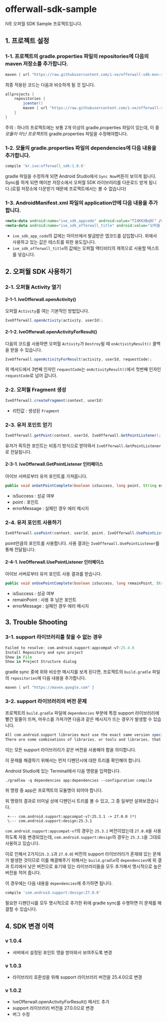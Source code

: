 # offerwall-sdk-sample
IVE 오퍼월 SDK Sample 프로젝트입니다.

## 1. 프로젝트 설정
### 1-1. 프로젝트의 gradle.properties 파일의 repositories에 다음의 maven 저장소를 추가합니다.
```groovy
maven { url "https://raw.githubusercontent.com/i-ve/offerwall-sdk-mvn-repo/master/releases" }
```

최종 적용된 코드는 다음과 비슷하게 될 것 입니다.
```groovy
allprojects {
    repositories {
        jcenter()
        maven { url "https://raw.githubusercontent.com/i-ve/offerwall-sdk-mvn-repo/master/releases" }
    }
}
```
주의 : 하나의 프로젝트에는 보통 2개 이상의 gradle.properties 파일이 있는데, 이 중 *모듈이 아닌 프로젝트*의 gradle.properties 파일을 수정해야합니다.

### 1-2. 모듈의 gradle.properties 파일의 dependencies에 다음 내용을 추가합니다.

```groovy
compile 'kr.ive:offerwall_sdk:1.0.6'
```
gradle 파일을 수정하게 되면 Android Studio에서 `Sync Now`버튼이 보이게 됩니다. 
Sync를 하게 되면 메이븐 저장소에서 오퍼월 SDK 라이브러리를 다운로드 받게 됩니다.(로컬 저장소에 다운받기 때문에 프로젝트에서는 볼 수 없습니다)

### 1-3. AndroidManifest.xml 파일의 application안에 다음 내용을 추가합니다.
```xml
<meta-data android:name="ive_sdk_appcode" android:value="TIdKKXBq9C" />
<meta-data android:name="ive_sdk_offerwall_title" android:value="오퍼월 테스트 프로젝트" />
```
* `ive_sdk_app_code`의 값에는 아이브에서 발급받은 앱코드를 삽입합니다. 위에서 사용하고 있는 값은 테스트를 위한 용도입니다.
* `ive_sdk_offerwall_title`의 값에는 오퍼월 액티비티의 제목으로 사용할 텍스트를 넣습니다.

## 2. 오퍼월 SDK 사용하기
### 2-1. 오퍼월 Activity 열기

#### 2-1-1. IveOfferwall.openActivity()

오퍼월 `Activity`를 여는 기본적인 방법입니다.

```java
IveOfferwall.openActivity(activity, userId);
```

#### 2-1-2. IveOfferwall.openActivityForResult()

다음의 코드를 사용하면 오퍼월 `Activity`가 `Destroy`될 때 `onActivityResult()` 콜백을 받을 수 있습니다.

```java
IveOfferwall.openActivityForResult(activity, userId, requestCode);
```

위 메서드에서 3번째 인자인 `requestCode`는 `onActivityResult()`에서 첫번째 인자인 `requestCode`로 넘어 갑니다.

### 2-2. 오퍼월 Fragment 생성

```java
IveOfferwall.createFragment(context, userId)
```
- 리턴값 : 생성된 `Fragment`

### 2-3. 유저 포인트 얻기

```java
IveOfferwall.getPoint(context, userId, IveOfferwall.GetPointListener);
```
유저가 획득한 포인트는 비동기 방식으로 받아와서 `IveOfferwall.GetPointListener`로 전달됩니다.

#### 2-3-1. IveOfferwall.GetPointListener 인터페이스
아이브 서버로부터 유저 포인트를 가져옵니다.

```java
public void onGetPointComplete(boolean isSuccess, long point, String errorMessage)
```
* isSuccess : 성공 여부
* point : 포인트
* errorMessage : 실패인 경우 에러 메시지

### 2-4. 유저 포인트 사용하기
```java
IveOfferwall.usePoint(context, userId, point, IveOfferwall.UsePointListener);
```
point만큼의 포인트를 사용합니다. 사용 결과는 `IveOfferwall.UsePointListener`를 통해 전달됩니다.

#### 2-4-1. IveOfferwall.UsePointListener 인터페이스
아이브 서버로부터 유저 포인트 사용 결과를 받습니다.
```java
public void onUsePointComplete(boolean isSuccess, long remainPoint, String errorMessage);
```
* isSuccess : 성공 여부
* remainPoint : 사용 후 남은 포인트
* errorMessage : 실패인 경우 에러 메시지

## 3. Trouble Shooting

### 3-1. support 라이브러리를 찾을 수 없는 경우

```groovy
Failed to resolve: com.android.support:appcompat-v7:25.4.0
Install Repository and sync project
Show in File
Show in Project Structure dialog
```

gradle sync 중에 위와 비슷한 메시지를 보게 된다면, 프로젝트의 `build.gradle` 파일의 `repositories`에 다음 내용을 추가합니다.

```groovy
maven { url "https://maven.google.com" }
```

### 3-2. support 라이브러리의 버전 문제

프로젝트의 `build.gradle` 파일에 `dependencies` 부분에 특정 support 라이브러리에 빨간 밑줄이 뜨며, 마우스를 가져가면 다음과 같은 메시지가 뜨는 경우가 발생할 수 있습니다.

```groovy
All com.android.support libraries must use the exact same version specification (mixing versions can lead to runtime crashes). Found versions 27.0.0, 25.3.1. Examples include com.android.support:animated-vector-drawable:27.0.0 and com.android.support:design:25.3.1 less... (⌘F1) 
There are some combinations of libraries, or tools and libraries, that are incompatible, or can lead to bugs. One such incompatibility is compiling with a version of the Android support libraries that is not the latest version (or in particular, a version lower than your targetSdkVersion.)
```

이는 모든 support 라이브러리가 같은 버전을 사용해야 함을 의미합니다.

이 문제를 해결하기 위해서는 먼저 디펜던시에 대한 트리를 확인해야 합니다.

Android Studio에 있는 Terminal에서 다음 명령을 입력합니다.

```shell
./gradlew -q dependencies app:dependencies --configuration compile
```

위 명령 중 app은 프로젝트의 모듈명이 되어야 합니다.

위 명령의 결과로 터미널 상에 디펜던시 트리를 볼 수 있고, 그 중 일부만 살펴보겠습니다.

```shell
 +--- com.android.support:appcompat-v7:25.3.1 -> 27.0.0 (*)
 \--- com.android.support:design:25.3.1
```

`com.android.support:appcompat-v7`의 경우는 `25.3.1` 버전이었는데 `27.0.0`을 사용하도록 자동 변경되었는데, `com.android.support:design`의 경우는 `25.3.1`을 그대로 사용하고 있습니다.

이로 인해서 2가지(`25.3.1`과 `27.0.0`) 버전의 support 라이브러리가 혼재돼 있는 문제가 발생한 것이므로 이를 해결해주기 위해서는 `build.gradle`의 `dependencies`에 위 결과 트리에서 낮은 버전으로 표기돼 있는 라이브러리들을 모두 추가해서 명시적으로 높은 버전을 적어 줍니다.

이 경우에는 다음 내용을 `dependencies`에 추가하면 됩니다.

```groovy
compile 'com.android.support:design:27.0.0'
```

필요한 디펜던시를 모두 명시적으로 추가한 뒤에 gradle sync를 수행하면 이 문제를 해결할 수 있습니다.

## 4. SDK 변경 이력

### v 1.0.4

* 서버에서 설정된 포인트 명을 받아와서 보여주도록 변경

### v 1.0.3

* 라이브러리 호환성을 위해 support 라이브러리 버전을 25.4.0으로 변경 

### v 1.0.2

* IveOfferwall.openActivityForResult() 메서드 추가
* support 라이브러리 버전을 27.0.0으로 변경
* 버그 수정